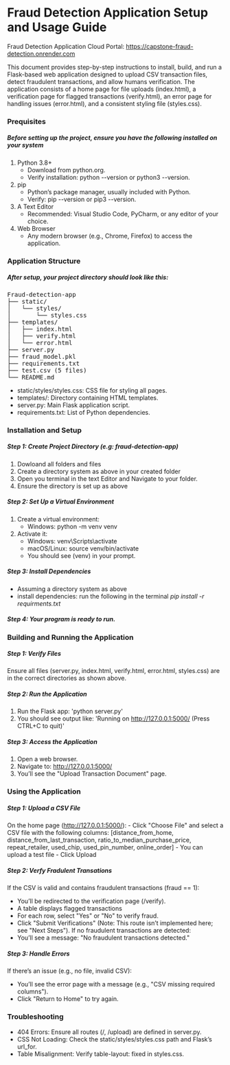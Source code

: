 # Fraud Detection Application Setup and Usage Guide

Fraud Detection Application Cloud Portal: https://capstone-fraud-detection.onrender.com 

This document provides step-by-step instructions to install, build, and run a Flask-based web application designed to upload CSV transaction files, detect fraudulent transactions, and allow humans verification. The application consists of a home page for file uploads (index.html), a verification page for flagged transactions (verify.html), an error page for handling issues (error.html), and a consistent styling file (styles.css).

### Prequisites

##### Before setting up the project, ensure you have the following installed on your system
1. Python 3.8+
    - Download from python.org.
    - Verify installation: python --version or python3 --version.
2. pip
    - Python’s package manager, usually included with Python.
    - Verify: pip --version or pip3 --version.
3. A Text Editor
    - Recommended: Visual Studio Code, PyCharm, or any editor of your choice.
4. Web Browser
    - Any modern browser (e.g., Chrome, Firefox) to access the application.

### Application Structure
##### After setup, your project directory should look like this:
<pre>
Fraud-detection-app
├── static/
│   └── styles/
│       └── styles.css
├── templates/
│   ├── index.html
│   ├── verify.html
│   └── error.html
├── server.py
├── fraud_model.pkl
├── requirements.txt
├── test.csv (5 files)
└── README.md
</pre> 
- static/styles/styles.css: CSS file for styling all pages.
- templates/: Directory containing HTML templates.
- server.py: Main Flask application script.
- requirements.txt: List of Python dependencies.

### Installation and Setup 
##### Step 1: Create Project Directory (e.g: fraud-detection-app) 
1. Dowloand all folders and files
2. Create a directory system as above in your created folder
3. Open you terminal in the text Editor and Navigate to your folder. 
4. Ensure the directory is set up as above

##### Step 2: Set Up a Virtual Environment
1. Create a virtual environment:
    -  Windows: python -m venv venv
2. Activate it:
    - Windows: venv\Scripts\activate
    - macOS/Linux: source venv/bin/activate
    - You should see (venv) in your prompt.

##### Step 3: Install Dependencies
- Assuming a directory system as above
- install dependencies: run the following in the terminal *pip install -r requirments.txt*

##### Step 4: Your program is ready to run. 

### Building and Running the Application
##### Step 1: Verify Files
Ensure all files (server.py, index.html, verify.html, error.html, styles.css) are in the correct directories as shown above.

##### Step 2: Run the Application
1. Run the Flask app: 'python server.py'
2. You should see output like: 'Running on http://127.0.0.1:5000/ (Press CTRL+C to quit)' 

##### Step 3: Access the Application
1. Open a web browser.
2. Navigate to: http://127.0.0.1:5000/
3. You’ll see the "Upload Transaction Document" page.

### Using the Application
##### Step 1: Upload a CSV File
On the home page (http://127.0.0.1:5000/):
    - Click "Choose File" and select a CSV file with the following columns:  [distance_from_home, distance_from_last_transaction, ratio_to_median_purchase_price, repeat_retailer, used_chip, used_pin_number, online_order] 
    - You can upload a test file
    - Click Upload

##### Step 2: Verfy Fradulent Transations 
If the CSV is valid and contains fraudulent transactions (fraud == 1):
  - You’ll be redirected to the verification page (/verify).
  - A table displays flagged transactions 
  - For each row, select "Yes" or "No" to verify fraud.
  - Click "Submit Verifications" (Note: This route isn’t implemented here; see "Next Steps").
If no fraudulent transactions are detected:
  - You’ll see a message: "No fraudulent transactions detected."

##### Step 3: Handle Errors
If there’s an issue (e.g., no file, invalid CSV):
- You’ll see the error page with a message (e.g., "CSV missing required columns").
- Click "Return to Home" to try again.

### Troubleshooting
- 404 Errors: Ensure all routes (/, /upload) are defined in server.py.
- CSS Not Loading: Check the static/styles/styles.css path and Flask’s url_for.
- Table Misalignment: Verify table-layout: fixed in styles.css.

